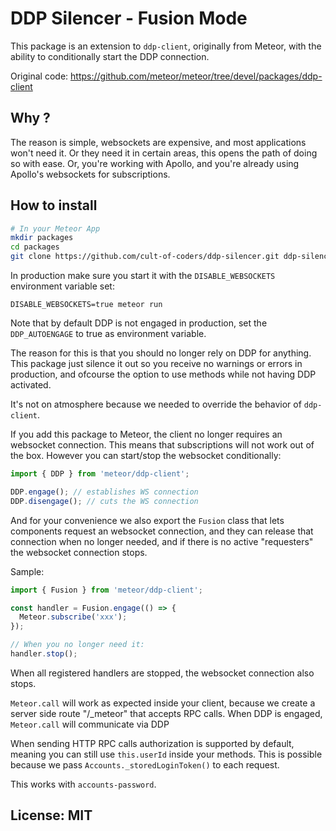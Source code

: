 # DDP Silencer - Fusion Mode

This package is an extension to `ddp-client`, originally from Meteor, with the ability to conditionally start the DDP connection.

Original code: https://github.com/meteor/meteor/tree/devel/packages/ddp-client

## Why ?

The reason is simple, websockets are expensive, and most applications won't need it. Or they need it in certain areas, this opens the path of doing so with ease. Or, you're working with Apollo, and you're already using Apollo's websockets for subscriptions.

## How to install

```bash
# In your Meteor App
mkdir packages
cd packages
git clone https://github.com/cult-of-coders/ddp-silencer.git ddp-silencer
```

In production make sure you start it with the `DISABLE_WEBSOCKETS` environment variable set:

```
DISABLE_WEBSOCKETS=true meteor run
```

Note that by default DDP is not engaged in production, set the `DDP_AUTOENGAGE` to true as environment variable.

The reason for this is that you should no longer rely on DDP for anything. This package just silence it out so you receive no warnings or errors in production, and ofcourse the option to use methods while not having DDP activated.

It's not on atmosphere because we needed to override the behavior of `ddp-client`.

If you add this package to Meteor, the client no longer requires an websocket connection. This means that subscriptions will not work out of the box.
However you can start/stop the websocket conditionally:

```js
import { DDP } from 'meteor/ddp-client';

DDP.engage(); // establishes WS connection
DDP.disengage(); // cuts the WS connection
```

And for your convenience we also export the `Fusion` class that lets components request an websocket connection,
and they can release that connection when no longer needed, and if there is no active "requesters" the websocket connection stops.

Sample:

```js
import { Fusion } from 'meteor/ddp-client';

const handler = Fusion.engage(() => {
  Meteor.subscribe('xxx');
});

// When you no longer need it:
handler.stop();
```

When all registered handlers are stopped, the websocket connection also stops.

`Meteor.call` will work as expected inside your client, because we create a server side route "/\_meteor" that accepts RPC calls.
When DDP is engaged, `Meteor.call` will communicate via DDP

When sending HTTP RPC calls authorization is supported by default, meaning you can still use `this.userId` inside your methods.
This is possible because we pass `Accounts._storedLoginToken()` to each request.

This works with `accounts-password`.

## License: MIT
